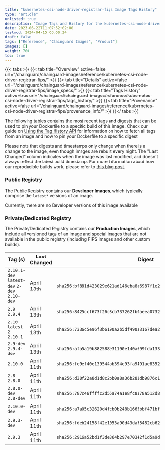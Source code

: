 ```yaml
---
title: "kubernetes-csi-node-driver-registrar-fips Image Tags History"
type: "article"
unlisted: true
description: "Image Tags and History for the kubernetes-csi-node-driver-registrar-fips Chainguard Image"
date: 2023-06-22T11:07:52+02:00
lastmod: 2024-04-15 03:08:24
draft: false
tags: ["Reference", "Chainguard Images", "Product"]
images: []
weight: 700
toc: true
---
```


{{< tabs >}}
{{< tab title="Overview" active=false url="/chainguard/chainguard-images/reference/kubernetes-csi-node-driver-registrar-fips/" >}}
{{< tab title="Details" active=false url="/chainguard/chainguard-images/reference/kubernetes-csi-node-driver-registrar-fips/image_specs/" >}}
{{< tab title="Tags History" active=true url="/chainguard/chainguard-images/reference/kubernetes-csi-node-driver-registrar-fips/tags_history/" >}}
{{< tab title="Provenance" active=false url="/chainguard/chainguard-images/reference/kubernetes-csi-node-driver-registrar-fips/provenance_info/" >}}
{{</ tabs >}}

The following tables contains the most recent tags and digests that can be used to pin your Dockerfile to a specific build of this image. Check our guide on [Using the Tag History API](/chainguard/chainguard-images/using-the-tag-history-api/) for information on how to fetch all tags from an image and how to pin your Dockerfile to a specific digest.

Please note that digests and timestamps only change when there is a change to the image, even though images are rebuilt every night. The "Last Changed" column indicates when the image was last modified, and doesn't always reflect the latest build timestamp. For more information about how our reproducible builds work, please refer to [this blog post](https://www.chainguard.dev/unchained/reproducing-chainguards-reproducible-image-builds).

### Public Registry
The Public Registry contains our **Developer Images**, which typically comprise the `latest*` versions of an image.

Currently, there are no Developer versions of this image available.

### Private/Dedicated Registry
The Private/Dedicated Registry contains our **Production Images**, which include all versioned tags of an image and special images that are not available in the public registry (including FIPS images and other custom builds).

| Tag (s)                                       | Last Changed | Digest                                                                    |
|-----------------------------------------------|--------------|---------------------------------------------------------------------------|
|  `2.10.1-dev` `latest-dev` `2-dev` `2.10-dev` | April 13th   | `sha256:bf881d423029e621ad146eba8a6987f1e29d7213a12e1de4be7cc3cb359783b7` |
|  `2.9` `2.9.4`                                | April 13th   | `sha256:8425ccf673f26c3cb737262fb0aeea0732084c666d5599bafa82ed64a16d0c6b` |
|  `2.10` `latest` `2` `2.10.1`                 | April 13th   | `sha256:7336c5e96f3b6190a2b5df490a3167dea2742bdc2d05f3991b3302d63d2fc081` |
|  `2.9-dev` `2.9.4-dev`                        | April 13th   | `sha256:afa5a19b882588e31190e140a699fda1337a9dab3676e84f1c5885e3c9d3cd74` |
|  `2.10.0`                                     | April 11th   | `sha256:fe9ef40e139544bb394e93fa9491ae83527fded23963ad497599b4ad027ef963` |
|  `2.8` `2.8.0`                                | April 11th   | `sha256:d30f22a8d1d8c2bb0a8a36b283db9876c1c4393289b9d30432d8498e614ce7ec` |
|  `2.8.0-dev` `2.8-dev`                        | April 11th   | `sha256:787c46ffffc2d55a74a1e8fc8378a512d813bc5fe09ef81e473adc3d172d4c2d` |
|  `2.10.0-dev`                                 | April 11th   | `sha256:a7a05c32620d4fcb0b248b1665bbf471bfc63957411320c93d5acdd57b3e994b` |
|  `2.9.3-dev`                                  | April 11th   | `sha256:fdeb24158f42e1053a90d43da55482cb623e62d691b889dd830de87b784f5c8b` |
|  `2.9.3`                                      | April 11th   | `sha256:2916a52bd1f3de364b297e70342f1d5a9d48babd2ead292db41794d5afe886d8` |

